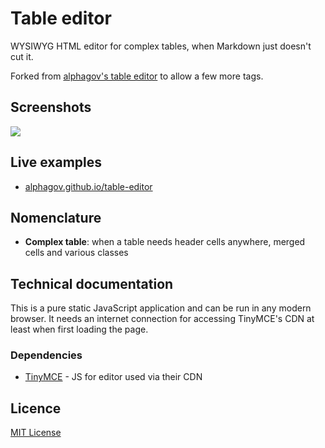 # Table editor

WYSIWYG HTML editor for complex tables, when Markdown just doesn't cut it.

Forked from [alphagov's table editor](https://github.com/alphagov/table-editor) to allow a few more tags.

## Screenshots

![](https://raw.githubusercontent.com/alphagov/table-editor/master/screenshot.png)


## Live examples

- [alphagov.github.io/table-editor](https://alphagov.github.io/table-editor/)


## Nomenclature

- **Complex table**: when a table needs header cells anywhere, merged cells and various classes


## Technical documentation

This is a pure static JavaScript application and can be run in any modern browser. It needs an internet connection for accessing TinyMCE's CDN at least when first loading the page.


### Dependencies

- [TinyMCE](https://www.tinymce.com/) - JS for editor used via their CDN


## Licence

[MIT License](LICENCE)
